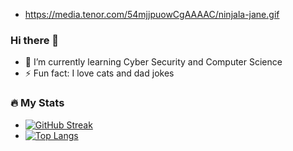- https://media.tenor.com/54mjjpuowCgAAAAC/ninjala-jane.gif
### Hi there 👋
- 🌱 I’m currently learning Cyber Security and Computer Science
- ⚡ Fun fact: I love cats and dad jokes

### :fire: My Stats
- [![GitHub Streak](http://github-readme-streak-stats.herokuapp.com?user=mohsink20&theme=dark&background=000000)](https://git.io/streak-stats)
- [![Top Langs](https://github-readme-stats.vercel.app/api/top-langs/?username=mohsink20&layout=compact&theme=vision-friendly-dark)](https://github.com/anuraghazra/github-readme-stats)
<!--
**mohsink20/mohsink20** is a ✨ _special_ ✨ repository because its `README.md` (this file) appears on your GitHub profile.

Here are some ideas to get you started:

- 🔭 I’m currently working on ...
- 🌱 I’m currently learning ...
- 👯 I’m looking to collaborate on ...
- 🤔 I’m looking for help with ...
- 💬 Ask me about ...
- 📫 How to reach me: ...
- 😄 Pronouns: ...
- ⚡ Fun fact: ...
-->
